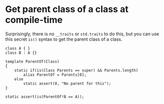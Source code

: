 Get parent class of a class at compile-time
===========================================

Surprisingly, there is no `__traits` or `std.traits` to do this, but you can use this secret `is()` syntax to get the parent class of a class.

```
class A { }
class B : A {}

template ParentOf(Class)
{
    static if(is(Class Parents == super) && Parents.length)
        alias ParentOf = Parents[0];
    else
        static assert(0, "No parent for this");
}

static assert(is(ParentOf!B == A));
```